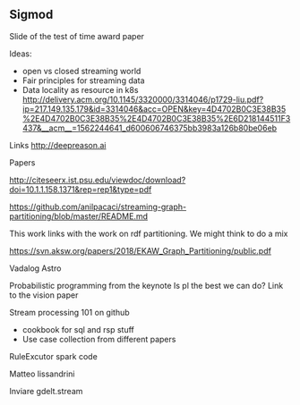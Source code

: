 ## Sigmod

Slide of the test of time award paper

Ideas:

- open vs closed streaming world
- Fair principles for streaming data
- Data locality as resource in k8s http://delivery.acm.org/10.1145/3320000/3314046/p1729-liu.pdf?ip=217.149.135.179&id=3314046&acc=OPEN&key=4D4702B0C3E38B35%2E4D4702B0C3E38B35%2E4D4702B0C3E38B35%2E6D218144511F3437&__acm__=1562244641_d600606746375bb3983a126b80be06eb

Links
http://deepreason.ai

Papers

http://citeseerx.ist.psu.edu/viewdoc/download?doi=10.1.1.158.1371&rep=rep1&type=pdf

https://github.com/anilpacaci/streaming-graph-partitioning/blob/master/README.md

This work links with the work on rdf partitioning. We might think to do a mix


https://svn.aksw.org/papers/2018/EKAW_Graph_Partitioning/public.pdf

Vadalog
Astro


Probabilistic programming from the keynote
Is pl the best we can do?
Link to the vision paper

Stream processing 101 on github

- cookbook for sql and rsp stuff
- Use case collection from different papers

RuleExcutor spark code


Matteo lissandrini

Inviare gdelt.stream
